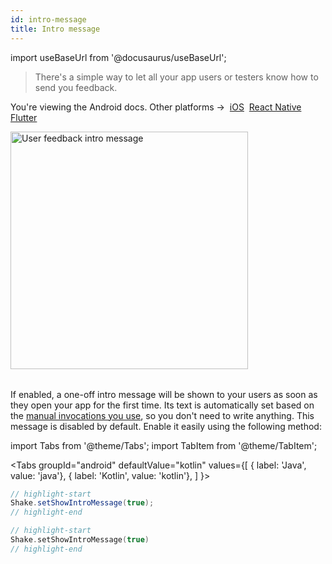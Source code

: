 ```yaml
---
id: intro-message
title: Intro message
---
```

import useBaseUrl from '@docusaurus/useBaseUrl';

>There's a simple way to let all your app users or testers know how to send you feedback.

<p class="p2 mt-40">You're viewing the Android docs. Other platforms →&nbsp;
<a href="/docs/ios/user-feedback/intro-message/">iOS</a>&nbsp;
<a href="/docs/flutter/user-feedback/intro-message/">React Native</a>&nbsp;
<a href="/docs/react/user-feedback/intro-message/">Flutter</a>&nbsp;
</p>

<table class="media-container media-container-highlighted mt-50 pb-80">
<img
  alt="User feedback intro message"
  width="380"
  src={useBaseUrl('screens/android-macro-intro-message@2x.png')}
/>
</table>

If enabled, a one-off intro message will be shown to your users as soon as they open your app for the first time.
Its text is automatically set based on the [manual invocations you use](/android/user-feedback/invoke.md#invoke-manually), so you don't need to write anything.
This message is disabled by default. Enable it easily using the following method:

import Tabs from '@theme/Tabs';
import TabItem from '@theme/TabItem';

<Tabs
  groupId="android"
  defaultValue="kotlin"
  values={[
    { label: 'Java', value: 'java'},
    { label: 'Kotlin', value: 'kotlin'},
  ]
}>

<TabItem value="java">

```java title="App.java"
// highlight-start
Shake.setShowIntroMessage(true);
// highlight-end
```

</TabItem>

<TabItem value="kotlin">

```kotlin title="App.kt"
// highlight-start
Shake.setShowIntroMessage(true)
// highlight-end
```

</TabItem>
</Tabs>

